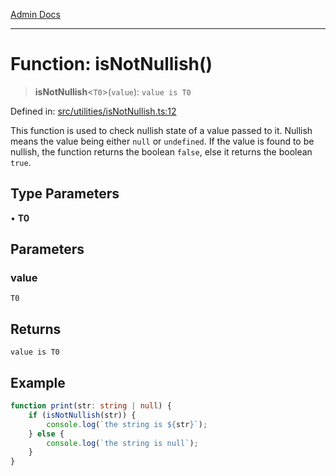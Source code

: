 [Admin Docs](/)

***

# Function: isNotNullish()

> **isNotNullish**\<`T0`\>(`value`): `value is T0`

Defined in: [src/utilities/isNotNullish.ts:12](https://github.com/NishantSinghhhhh/talawa-api/blob/92ff044a4e2bbc8719de2b33b4f8d7d0a9aa0174/src/utilities/isNotNullish.ts#L12)

This function is used to check nullish state of a value passed to it. Nullish means the value being either `null` or `undefined`. If the value is found to be nullish, the function returns the boolean `false`, else it returns the boolean `true`.

## Type Parameters

• **T0**

## Parameters

### value

`T0`

## Returns

`value is T0`

## Example

```ts
function print(str: string | null) {
	if (isNotNullish(str)) {
		console.log(`the string is ${str}`);
	} else {
		console.log(`the string is null`);
	}
}
```
